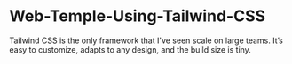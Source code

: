 # Web-Temple-Using-Tailwind-CSS
Tailwind CSS is the only framework that I've seen scale on large teams. It’s easy to customize, adapts to any design, and the build size is tiny.
